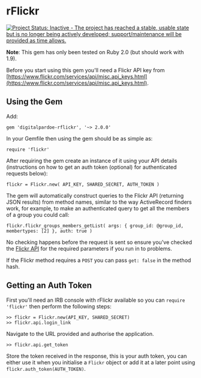 # rFlickr

[![Project Status: Inactive - The project has reached a stable, usable state but is no longer being actively developed; support/maintenance will be provided as time allows.](http://www.repostatus.org/badges/latest/inactive.svg)](http://www.repostatus.org/#inactive)

**Note**: This gem has only been tested on Ruby 2.0 (but should work with 1.9).

Before you start using this gem you'll need a Flickr API key from [https://www.flickr.com/services/api/misc.api_keys.html](https://www.flickr.com/services/api/misc.api_keys.html).

## Using the Gem

Add:

    gem 'digitalpardoe-rflickr', '~> 2.0.0'

In your Gemfile then using the gem should be as simple as:

    require 'flickr'

After requiring the gem create an instance of it using your API details (instructions on how to get an auth token (optional) for authenticated requests below):

    flickr = Flickr.new( API_KEY, SHARED_SECRET, AUTH_TOKEN )

The gem will automatically construct queries to the Flickr API (returning JSON results) from method names, similar to the way ActiveRecord finders work, for example, to make an authenticated query to get all the members of a group you could call:

    flickr.flickr_groups_members_getList( args: { group_id: @group_id, membertypes: [2] }, auth: true )

No checking happens before the request is sent so ensure you've checked the [Flickr API](https://www.flickr.com/services/api/) for the required parameters if you run in to problems.

If the Flickr method requires a `POST` you can pass `get: false` in the method hash.

## Getting an Auth Token

First you'll need an IRB console with rFlickr available so you can `require 'flickr'` then perform the following steps:

    >> flickr = Flickr.new(API_KEY, SHARED_SECRET)
    >> flickr.api.login_link
    
Navigate to the URL provided and authorise the application.

    >> flickr.api.get_token
    
Store the token received in the response, this is your auth token, you can either use it when you initialise a `Flickr` object or add it at a later point using `flickr.auth_token(AUTH_TOKEN)`.
